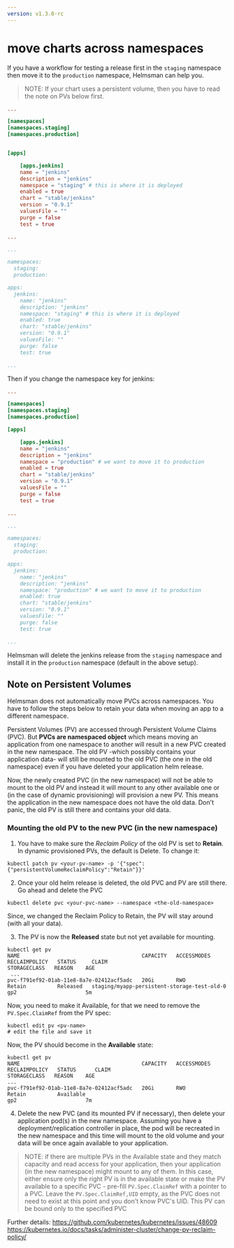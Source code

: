 ```yaml
---
version: v1.3.0-rc
---
```


# move charts across namespaces

If you have a workflow for testing a release first in the `staging` namespace then move it to the `production` namespace, Helmsman can help you.

> NOTE: If your chart uses a persistent volume, then you have to read the note on PVs below first.

```toml
...

[namespaces]
[namespaces.staging]
[namespaces.production]


[apps]

    [apps.jenkins]
    name = "jenkins" 
    description = "jenkins"
    namespace = "staging" # this is where it is deployed
    enabled = true 
    chart = "stable/jenkins" 
    version = "0.9.1" 
    valuesFile = "" 
    purge = false 
    test = true  

...

``` 

```yaml
...

namespaces:
  staging:
  production:

apps:
  jenkins:
    name: "jenkins"
    description: "jenkins"
    namespace: "staging" # this is where it is deployed
    enabled: true
    chart: "stable/jenkins"
    version: "0.9.1"
    valuesFile: ""
    purge: false
    test: true

...

```

Then if you change the namespace key for jenkins:

```toml
...

[namespaces]
[namespaces.staging]
[namespaces.production]

[apps]

    [apps.jenkins]
    name = "jenkins" 
    description = "jenkins"
    namespace = "production" # we want to move it to production
    enabled = true 
    chart = "stable/jenkins" 
    version = "0.9.1" 
    valuesFile = "" 
    purge = false 
    test = true  

...

``` 

```yaml
...

namespaces:
  staging:
  production:

apps:
  jenkins:
    name: "jenkins"
    description: "jenkins"
    namespace: "production" # we want to move it to production
    enabled: true
    chart: "stable/jenkins"
    version: "0.9.1"
    valuesFile: ""
    purge: false
    test: true

...

```

Helmsman will delete the jenkins release from the `staging` namespace and install it in the `production` namespace (default in the above setup).

## Note on Persistent Volumes

Helmsman does not automatically move PVCs across namespaces. You have to follow the steps below to retain your data when moving an app to a different namespace.

Persistent Volumes (PV) are accessed through Persistent Volume Claims (PVC). But **PVCs are namespaced object** which means moving an application from one namespace to another will result in a new PVC created in the new namespace. The old PV -which possibly contains your application data- will still be mounted to the old PVC (the one in the old namespace) even if you have deleted your application helm release.

Now, the newly created PVC (in the new namespace) will not be able to mount to the old PV and instead it will mount to any other available one or (in the case of dynamic provisioning) will provision a new PV. This means the application in the new namespace does not have the old data. Don't panic, the old PV is still there and contains your old data.

### Mounting the old PV to the new PVC (in the new namespace)

1. You have to make sure the _Reclaim Policy_ of the old PV is set to **Retain**. In dynamic provisioned PVs, the default is Delete.
To change it:

```
kubectl patch pv <your-pv-name> -p '{"spec":{"persistentVolumeReclaimPolicy":"Retain"}}'
```

2. Once your old helm release is deleted, the old PVC and PV are still there. Go ahead and delete the PVC

```
kubectl delete pvc <your-pvc-name> --namespace <the-old-namespace>
```
Since, we changed the Reclaim Policy to Retain, the PV will stay around (with all your data).

3. The PV is now the **Released** state but not yet available for mounting.

```
kubectl get pv
NAME                                       CAPACITY   ACCESSMODES   RECLAIMPOLICY   STATUS     CLAIM                                                             STORAGECLASS   REASON    AGE
 ...
pvc-f791ef92-01ab-11e8-8a7e-02412acf5adc   20Gi       RWO           Retain          Released   staging/myapp-persistent-storage-test-old-0       gp2                      5m

```
Now, you need to make it Available, for that we need to remove the `PV.Spec.ClaimRef` from the PV spec:

```
kubectl edit pv <pv-name>
# edit the file and save it
```

Now, the PV should become in the **Available** state:

```
kubectl get pv
NAME                                       CAPACITY   ACCESSMODES   RECLAIMPOLICY   STATUS      CLAIM                                                             STORAGECLASS   REASON    AGE
...
pvc-f791ef92-01ab-11e8-8a7e-02412acf5adc   20Gi       RWO           Retain          Available                                                                     gp2                      7m

```
4. Delete the new PVC (and its mounted PV if necessary), then delete your application pod(s) in the new namespace. Assuming you have a deployment/replication controller in place, the pod will be recreated in the new namespace and this time will mount to the old volume and your data will be once again available to your application.

> NOTE: if there are multiple PVs in the Available state and they match capacity and read access for your application, then your application (in the new namespace) might mount to any of them. In this case, either ensure only the right PV is in the available state or make the PV available to a specific PVC - pre-fill `PV.Spec.ClaimRef` with a pointer to a PVC. Leave the `PV.Spec.ClaimRef,UID` empty, as the PVC does not need to exist at this point and you don't know PVC's UID. This PV can be bound only to the specified PVC

Further details:
https://github.com/kubernetes/kubernetes/issues/48609
https://kubernetes.io/docs/tasks/administer-cluster/change-pv-reclaim-policy/
